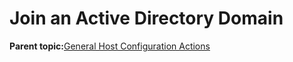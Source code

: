 <!--
SPDX-FileCopyrightText: 2023,2024 Oracle and/or its affiliates.
SPDX-License-Identifier: CC-BY-SA-4.0
-->
# Join an Active Directory Domain

**Parent topic:**[General Host Configuration Actions](../topics/cockpit-config_host_tasks.md)

